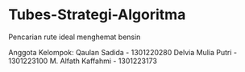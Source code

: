 # Tubes-Strategi-Algoritma
Pencarian rute ideal menghemat bensin

Anggota Kelompok:
Qaulan Sadida - 1301220280
Delvia Mulia Putri - 1301223100
M. Alfath Kaffahmi - 1301223173
